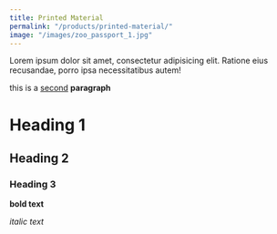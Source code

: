 ```yaml
---
title: Printed Material
permalink: "/products/printed-material/"
image: "/images/zoo_passport_1.jpg"
---
```


Lorem ipsum dolor sit amet, consectetur adipisicing elit. Ratione eius recusandae, porro ipsa necessitatibus autem!

this is a [second](https://google.com) **paragraph**

# Heading 1

## Heading 2

### Heading 3

**bold text**

*italic text*
